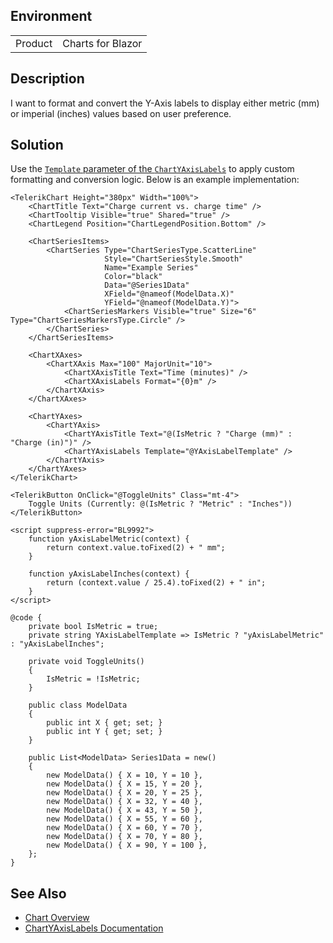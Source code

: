 
## Environment

<table>
<tbody>
<tr>
<td>Product</td>
<td>Charts for Blazor</td>
</tr>
</tbody>
</table>

## Description

I want to format and convert the Y-Axis labels to display either metric (mm) or imperial (inches) values based on user preference.

## Solution

Use the [`Template` parameter of the `ChartYAxisLabels`](slug:components/chart/label-template-format) to apply custom formatting and conversion logic. Below is an example implementation:

````RAZOR
<TelerikChart Height="380px" Width="100%">
    <ChartTitle Text="Charge current vs. charge time" />
    <ChartTooltip Visible="true" Shared="true" />
    <ChartLegend Position="ChartLegendPosition.Bottom" />

    <ChartSeriesItems>
        <ChartSeries Type="ChartSeriesType.ScatterLine"
                     Style="ChartSeriesStyle.Smooth"
                     Name="Example Series"
                     Color="black"
                     Data="@Series1Data"
                     XField="@nameof(ModelData.X)"
                     YField="@nameof(ModelData.Y)">
            <ChartSeriesMarkers Visible="true" Size="6" Type="ChartSeriesMarkersType.Circle" />
        </ChartSeries>
    </ChartSeriesItems>

    <ChartXAxes>
        <ChartXAxis Max="100" MajorUnit="10">
            <ChartXAxisTitle Text="Time (minutes)" />
            <ChartXAxisLabels Format="{0}m" />
        </ChartXAxis>
    </ChartXAxes>

    <ChartYAxes>
        <ChartYAxis>
            <ChartYAxisTitle Text="@(IsMetric ? "Charge (mm)" : "Charge (in)")" />
            <ChartYAxisLabels Template="@YAxisLabelTemplate" />
        </ChartYAxis>
    </ChartYAxes>
</TelerikChart>

<TelerikButton OnClick="@ToggleUnits" Class="mt-4">
    Toggle Units (Currently: @(IsMetric ? "Metric" : "Inches"))
</TelerikButton>

<script suppress-error="BL9992">
    function yAxisLabelMetric(context) {
        return context.value.toFixed(2) + " mm";
    }

    function yAxisLabelInches(context) {
        return (context.value / 25.4).toFixed(2) + " in";
    }
</script>

@code {
    private bool IsMetric = true;
    private string YAxisLabelTemplate => IsMetric ? "yAxisLabelMetric" : "yAxisLabelInches";

    private void ToggleUnits()
    {
        IsMetric = !IsMetric;
    }

    public class ModelData
    {
        public int X { get; set; }
        public int Y { get; set; }
    }

    public List<ModelData> Series1Data = new()
    {
        new ModelData() { X = 10, Y = 10 },
        new ModelData() { X = 15, Y = 20 },
        new ModelData() { X = 20, Y = 25 },
        new ModelData() { X = 32, Y = 40 },
        new ModelData() { X = 43, Y = 50 },
        new ModelData() { X = 55, Y = 60 },
        new ModelData() { X = 60, Y = 70 },
        new ModelData() { X = 70, Y = 80 },
        new ModelData() { X = 90, Y = 100 },
    };
}
````

## See Also

* [Chart Overview](slug:components/chart/overview)
* [ChartYAxisLabels Documentation](slug:components/chart/label-template-format)
